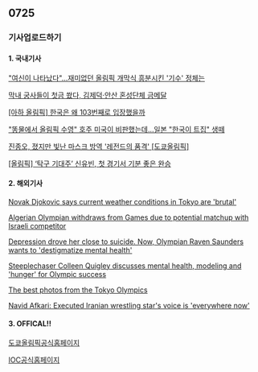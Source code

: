 ## 0725
### 기사업로드하기
#### 1. 국내기사

["여신이 나타났다"…재미없던 올림픽 개막식 흥분시킨 '기수' 정체는](https://www.mk.co.kr/news/world/view/2021/07/713320/)

[막내 궁사들이 첫금 쐈다, 김제덕·안산 혼성단체 금메달](https://www.chosun.com/sports/tokyo-2020/2021/07/24/NAWJ5OLUPVFAXKPMKK2QDUCTZM/)

[[아하 올림픽] 한국은 왜 103번째로 입장했을까](https://www.hani.co.kr/arti/sports/sportstemp/1004911.html)

["똥물에서 올림픽 수영" 호주 미국이 비판했는데…일본 "한국이 트집" 생떼](https://www.mk.co.kr/news/world/view/2021/07/713796/)

[진종오, 졌지만 빛난 마스크 방역 '레전드의 품격' [도쿄올림픽]](https://www.nocutnews.co.kr/news/5594962)

[[올림픽] ‘탁구 기대주’ 신유빈, 첫 경기서 기분 좋은 완승](https://www.donga.com/news/Sports/article/all/20210724/108130555/1)

>

#### 2. 해외기사

[Novak Djokovic says current weather conditions in Tokyo are 'brutal'](https://edition.cnn.com/2021/07/24/sport/tokyo-2020-olympics-heat-humidity-spt-intl/index.html)

[Algerian Olympian withdraws from Games due to potential matchup with Israeli competitor](https://edition.cnn.com/2021/07/24/sport/algerian-olympian-withdrawal-israel-intl/index.html)

[Depression drove her close to suicide. Now, Olympian Raven Saunders wants to 'destigmatize mental health'](https://edition.cnn.com/2021/05/27/sport/raven-saunders-olympics-shot-put-spt-intl-cmd/index.html)

[Steeplechaser Colleen Quigley discusses mental health, modeling and 'hunger' for Olympic success](https://edition.cnn.com/2021/02/09/sport/colleen-quigley-steeplechase-olympics-spt-intl-cmd/index.html)

[The best photos from the Tokyo Olympics](https://edition.cnn.com/2021/07/23/sport/gallery/tokyo-summer-olympics-best-photos/index.html)

[Navid Afkari: Executed Iranian wrestling star's voice is 'everywhere now'](https://edition.cnn.com/2021/06/28/sport/navid-afkari-cmd-spt-intl/index.html)

>

#### 3. OFFICAL!!

[도쿄올림픽공식홈페이지](https://olympics.com/tokyo-2020/ko/)

[IOC공식홈페이지](https://olympics.com/en/)